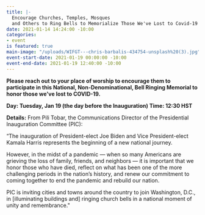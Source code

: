 ```yaml
---
title: |-
  Encourage Churches, Temples, Mosques
  and Others to Ring Bells to Memorialize Those We've Lost to Covid-19
date: 2021-01-14 14:24:00 -10:00
categories:
- event
is featured: true
main-image: "/uploads/WIFGT---chris-barbalis-434754-unsplash%20(3).jpg"
event-start-date: 2021-01-19 00:00:00 -10:00
event-end-date: 2021-01-19 12:40:00 -10:00
---
```


**Please reach out to your place of worship to encourage them to participate in this National, Non-Denominational, Bell Ringing Memorial to honor those we've lost to COVID-19.**

**Day:   Tuesday, Jan 19 (the day before the Inauguration)
Time: 12:30 HST**

**Details:**
From Pili Tobar, the Communications Director of the Presidential Inauguration Committee (PIC):

“The inauguration of President-elect Joe Biden and Vice President-elect Kamala Harris represents the beginning of a new national journey.

However, in the midst of a pandemic — when so many Americans are grieving the loss of family, friends, and neighbors — it is important that we honor those who have died, reflect on what has been one of the more challenging periods in the nation’s history, and renew our commitment to coming together to end the pandemic and rebuild our nation.

PIC is inviting cities and towns around the country to join Washington, D.C., in [illuminating buildings and] ringing church bells in a national moment of unity and remembrance."